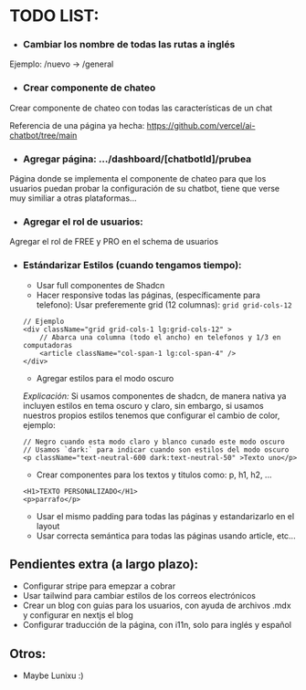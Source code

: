 # TODO LIST:


- ### Cambiar los nombre de todas las rutas a inglés

Ejemplo: /nuevo -> /general 

- ### Crear componente de chateo

Crear componente de chateo con todas las características de un chat

Referencia de una página ya hecha: https://github.com/vercel/ai-chatbot/tree/main

- ### Agregar página: .../dashboard/[chatbotId]/prubea

Página donde se implementa el componente de chateo para que los usuarios puedan probar la configuración de su chatbot, tiene que verse muy similiar a otras plataformas...

- ### Agregar el rol de usuarios:

Agregar el rol de FREE y PRO en el schema de usuarios

- ### Estándarizar Estilos (cuando tengamos tiempo):
    - Usar full componentes de Shadcn
    - Hacer responsive todas las páginas, (específicamente para telefono):
    Usar preferemente grid (12 columnas): `grid grid-cols-12`

    ```
    // Ejemplo
    <div className="grid grid-cols-1 lg:grid-cols-12" >
        // Abarca una columna (todo el ancho) en telefonos y 1/3 en computadoras
        <article className="col-span-1 lg:col-span-4" />
    </div>
    ```

    - Agregar estilos para el modo oscuro

    *Explicación:* Si usamos componentes de shadcn, de manera nativa ya incluyen estilos en tema oscuro y claro, sin embargo, si usamos nuestros propios estilos tenemos que configurar el cambio de color, ejemplo:

    ```
    // Negro cuando esta modo claro y blanco cunado este modo oscuro
    // Usamos `dark:` para indicar cuando son estilos del modo oscuro
    <p className="text-neutral-600 dark:text-neutral-50" >Texto uno</p>
    ```

    - Crear componentes para los textos y titulos como: p, h1, h2, ...
    ```
    <H1>TEXTO PERSONALIZADO</H1>
    <p>parrafo</p>
    ```
    - Usar el mismo padding para todas las páginas y estandarizarlo en el layout
    - Usar correcta semántica para todas las páginas usando article, etc...

## Pendientes extra (a largo plazo):
- Configurar stripe para emepzar a cobrar
- Usar tailwind para cambiar estilos de los correos electrónicos
- Crear un blog con guias para los usuarios, con ayuda de archivos .mdx y configurar en nextjs el blog
- Configurar traducción de la página, con i11n, solo para inglés y español



## Otros:
- Maybe Lunixu :)